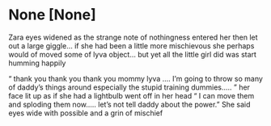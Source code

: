 # None [None]
Zara eyes widened as the strange note of nothingness entered her then let out a large giggle... if she had been a little more mischievous she perhaps would of moved some of lyva object... but yet all the little girl did was start humming happily 

“ thank you thank you thank you mommy lyva .... I’m going to throw so many of daddy’s things around especially the stupid training dummies..... ” her face lit up as if she had a lightbulb went off in her head “ I can move them and sploding them now..... let’s not tell daddy about the power.” She said  eyes wide with possible and a grin of mischief

